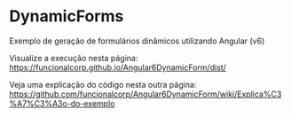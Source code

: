 
# DynamicForms

Exemplo de geração de formulários dinâmicos utilizando Angular (v6)

Visualize a execução nesta página:
https://funcionalcorp.github.io/Angular6DynamicForm/dist/

Veja uma explicação do código nesta outra página:
https://github.com/funcionalcorp/Angular6DynamicForm/wiki/Explica%C3%A7%C3%A3o-do-exemplo
